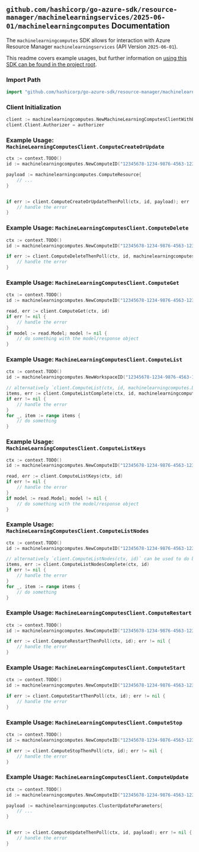 
## `github.com/hashicorp/go-azure-sdk/resource-manager/machinelearningservices/2025-06-01/machinelearningcomputes` Documentation

The `machinelearningcomputes` SDK allows for interaction with Azure Resource Manager `machinelearningservices` (API Version `2025-06-01`).

This readme covers example usages, but further information on [using this SDK can be found in the project root](https://github.com/hashicorp/go-azure-sdk/tree/main/docs).

### Import Path

```go
import "github.com/hashicorp/go-azure-sdk/resource-manager/machinelearningservices/2025-06-01/machinelearningcomputes"
```


### Client Initialization

```go
client := machinelearningcomputes.NewMachineLearningComputesClientWithBaseURI("https://management.azure.com")
client.Client.Authorizer = authorizer
```


### Example Usage: `MachineLearningComputesClient.ComputeCreateOrUpdate`

```go
ctx := context.TODO()
id := machinelearningcomputes.NewComputeID("12345678-1234-9876-4563-123456789012", "example-resource-group", "workspaceName", "computeName")

payload := machinelearningcomputes.ComputeResource{
	// ...
}


if err := client.ComputeCreateOrUpdateThenPoll(ctx, id, payload); err != nil {
	// handle the error
}
```


### Example Usage: `MachineLearningComputesClient.ComputeDelete`

```go
ctx := context.TODO()
id := machinelearningcomputes.NewComputeID("12345678-1234-9876-4563-123456789012", "example-resource-group", "workspaceName", "computeName")

if err := client.ComputeDeleteThenPoll(ctx, id, machinelearningcomputes.DefaultComputeDeleteOperationOptions()); err != nil {
	// handle the error
}
```


### Example Usage: `MachineLearningComputesClient.ComputeGet`

```go
ctx := context.TODO()
id := machinelearningcomputes.NewComputeID("12345678-1234-9876-4563-123456789012", "example-resource-group", "workspaceName", "computeName")

read, err := client.ComputeGet(ctx, id)
if err != nil {
	// handle the error
}
if model := read.Model; model != nil {
	// do something with the model/response object
}
```


### Example Usage: `MachineLearningComputesClient.ComputeList`

```go
ctx := context.TODO()
id := machinelearningcomputes.NewWorkspaceID("12345678-1234-9876-4563-123456789012", "example-resource-group", "workspaceName")

// alternatively `client.ComputeList(ctx, id, machinelearningcomputes.DefaultComputeListOperationOptions())` can be used to do batched pagination
items, err := client.ComputeListComplete(ctx, id, machinelearningcomputes.DefaultComputeListOperationOptions())
if err != nil {
	// handle the error
}
for _, item := range items {
	// do something
}
```


### Example Usage: `MachineLearningComputesClient.ComputeListKeys`

```go
ctx := context.TODO()
id := machinelearningcomputes.NewComputeID("12345678-1234-9876-4563-123456789012", "example-resource-group", "workspaceName", "computeName")

read, err := client.ComputeListKeys(ctx, id)
if err != nil {
	// handle the error
}
if model := read.Model; model != nil {
	// do something with the model/response object
}
```


### Example Usage: `MachineLearningComputesClient.ComputeListNodes`

```go
ctx := context.TODO()
id := machinelearningcomputes.NewComputeID("12345678-1234-9876-4563-123456789012", "example-resource-group", "workspaceName", "computeName")

// alternatively `client.ComputeListNodes(ctx, id)` can be used to do batched pagination
items, err := client.ComputeListNodesComplete(ctx, id)
if err != nil {
	// handle the error
}
for _, item := range items {
	// do something
}
```


### Example Usage: `MachineLearningComputesClient.ComputeRestart`

```go
ctx := context.TODO()
id := machinelearningcomputes.NewComputeID("12345678-1234-9876-4563-123456789012", "example-resource-group", "workspaceName", "computeName")

if err := client.ComputeRestartThenPoll(ctx, id); err != nil {
	// handle the error
}
```


### Example Usage: `MachineLearningComputesClient.ComputeStart`

```go
ctx := context.TODO()
id := machinelearningcomputes.NewComputeID("12345678-1234-9876-4563-123456789012", "example-resource-group", "workspaceName", "computeName")

if err := client.ComputeStartThenPoll(ctx, id); err != nil {
	// handle the error
}
```


### Example Usage: `MachineLearningComputesClient.ComputeStop`

```go
ctx := context.TODO()
id := machinelearningcomputes.NewComputeID("12345678-1234-9876-4563-123456789012", "example-resource-group", "workspaceName", "computeName")

if err := client.ComputeStopThenPoll(ctx, id); err != nil {
	// handle the error
}
```


### Example Usage: `MachineLearningComputesClient.ComputeUpdate`

```go
ctx := context.TODO()
id := machinelearningcomputes.NewComputeID("12345678-1234-9876-4563-123456789012", "example-resource-group", "workspaceName", "computeName")

payload := machinelearningcomputes.ClusterUpdateParameters{
	// ...
}


if err := client.ComputeUpdateThenPoll(ctx, id, payload); err != nil {
	// handle the error
}
```
